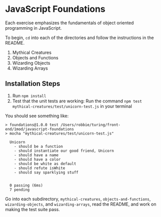 # JavaScript Foundations

Each exercise emphasizes the fundamentals of object oriented programming in JavaScript.

To begin, `cd` into each of the directories and follow the instructions in the README.

1. Mythical Creatures
2. Objects and Functions
3. Wizarding Objects
4. Wizarding Arrays

## Installation Steps

1. Run `npm install`
2. Test that the unit tests are working: Run the command `npm test mythical-creatures/test/unicorn-test.js` in your terminal

You should see something like:

```shell
> foundations@1.0.0 test /Users/robbie/turing/front-end/1mod/javascript-foundations
> mocha "mythical-creatures/test/unicorn-test.js"

  Unicorn
    - should be a function
    - should instantiate our good friend, Unicorn
    - should have a name
    - should have a color
    - should be white as default
    - should refute isWhite
    - should say sparklying stuff


  0 passing (6ms)
  7 pending
```

Go into each subdirectory, `mythical-creatures`, `objects-and-functions`, `wizarding-objects`, and `wizarding-arrays`, read the README, and work on making the test suite pass.

